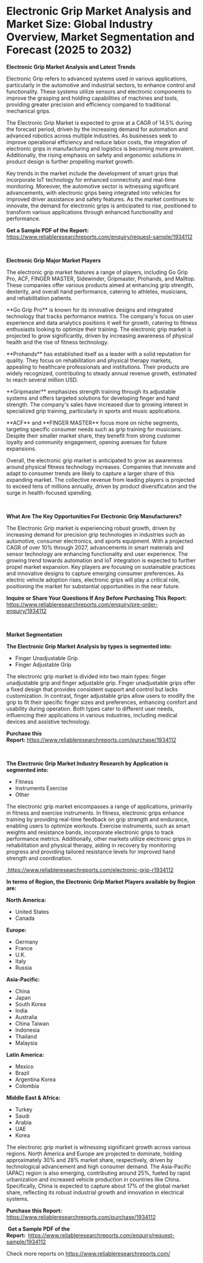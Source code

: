 <p><h1>Electronic Grip Market Analysis and Market Size: Global Industry Overview, Market Segmentation and Forecast (2025 to 2032)</h1></p><p><strong>Electronic Grip Market Analysis and Latest Trends</strong></p>
<p><p>Electronic Grip refers to advanced systems used in various applications, particularly in the automotive and industrial sectors, to enhance control and functionality. These systems utilize sensors and electronic components to improve the grasping and holding capabilities of machines and tools, providing greater precision and efficiency compared to traditional mechanical grips.</p><p>The Electronic Grip Market is expected to grow at a CAGR of 14.5% during the forecast period, driven by the increasing demand for automation and advanced robotics across multiple industries. As businesses seek to improve operational efficiency and reduce labor costs, the integration of electronic grips in manufacturing and logistics is becoming more prevalent. Additionally, the rising emphasis on safety and ergonomic solutions in product design is further propelling market growth.</p><p>Key trends in the market include the development of smart grips that incorporate IoT technology for enhanced connectivity and real-time monitoring. Moreover, the automotive sector is witnessing significant advancements, with electronic grips being integrated into vehicles for improved driver assistance and safety features. As the market continues to innovate, the demand for electronic grips is anticipated to rise, positioned to transform various applications through enhanced functionality and performance.</p></p>
<p><strong>Get a Sample PDF of the Report:&nbsp;</strong> <a href="https://www.reliableresearchreports.com/enquiry/request-sample/1934112?utm_campaign=3323&utm_medium=2&utm_source=Github&utm_content=ia&utm_term=08042025&utm_id=electronic-grip">https://www.reliableresearchreports.com/enquiry/request-sample/1934112</a></p>
<p>&nbsp;</p>
<p><strong>Electronic Grip Major Market Players</strong></p>
<p><p>The electronic grip market features a range of players, including Go Grip Pro, ACF, FINGER MASTER, Sidewinder, Gripmaster, Prohands, and Malltop. These companies offer various products aimed at enhancing grip strength, dexterity, and overall hand performance, catering to athletes, musicians, and rehabilitation patients.</p><p>**Go Grip Pro** is known for its innovative designs and integrated technology that tracks performance metrics. The company's focus on user experience and data analytics positions it well for growth, catering to fitness enthusiasts looking to optimize their training. The electronic grip market is projected to grow significantly, driven by increasing awareness of physical health and the rise of fitness technology.</p><p>**Prohands** has established itself as a leader with a solid reputation for quality. They focus on rehabilitation and physical therapy markets, appealing to healthcare professionals and institutions. Their products are widely recognized, contributing to steady annual revenue growth, estimated to reach several million USD. </p><p>**Gripmaster** emphasizes strength training through its adjustable systems and offers targeted solutions for developing finger and hand strength. The company's sales have increased due to growing interest in specialized grip training, particularly in sports and music applications.</p><p>**ACF** and **FINGER MASTER** focus more on niche segments, targeting specific consumer needs such as grip training for musicians. Despite their smaller market share, they benefit from strong customer loyalty and community engagement, opening avenues for future expansions.</p><p>Overall, the electronic grip market is anticipated to grow as awareness around physical fitness technology increases. Companies that innovate and adapt to consumer trends are likely to capture a larger share of this expanding market. The collective revenue from leading players is projected to exceed tens of millions annually, driven by product diversification and the surge in health-focused spending.</p></p>
<p>&nbsp;</p>
<p><strong>What Are The Key Opportunities For Electronic Grip Manufacturers?</strong></p>
<p><p>The Electronic Grip market is experiencing robust growth, driven by increasing demand for precision grip technologies in industries such as automotive, consumer electronics, and sports equipment. With a projected CAGR of over 10% through 2027, advancements in smart materials and sensor technology are enhancing functionality and user experience. The growing trend towards automation and IoT integration is expected to further propel market expansion. Key players are focusing on sustainable practices and innovative designs to capture emerging consumer preferences. As electric vehicle adoption rises, electronic grips will play a critical role, positioning the market for substantial opportunities in the near future.</p></p>
<p><strong>Inquire or Share Your Questions If Any Before Purchasing This Report:</strong> <a href="https://www.reliableresearchreports.com/enquiry/pre-order-enquiry/1934112?utm_campaign=3323&utm_medium=2&utm_source=Github&utm_content=ia&utm_term=08042025&utm_id=electronic-grip">https://www.reliableresearchreports.com/enquiry/pre-order-enquiry/1934112</a></p>
<p>&nbsp;</p>
<p><strong>Market Segmentation</strong></p>
<p><strong>The Electronic Grip Market Analysis by types is segmented into:</strong></p>
<p><ul><li>Finger Unadjustable Grip</li><li>Finger Adjustable Grip</li></ul></p>
<p><p>The electronic grip market is divided into two main types: finger unadjustable grip and finger adjustable grip. Finger unadjustable grips offer a fixed design that provides consistent support and control but lacks customization. In contrast, finger adjustable grips allow users to modify the grip to fit their specific finger sizes and preferences, enhancing comfort and usability during operation. Both types cater to different user needs, influencing their applications in various industries, including medical devices and assistive technology.</p></p>
<p><strong>Purchase this Report:&nbsp;</strong><a href="https://www.reliableresearchreports.com/purchase/1934112?utm_campaign=3323&utm_medium=2&utm_source=Github&utm_content=ia&utm_term=08042025&utm_id=electronic-grip">https://www.reliableresearchreports.com/purchase/1934112</a></p>
<p>&nbsp;</p>
<p><strong>The Electronic Grip Market Industry Research by Application is segmented into:</strong></p>
<p><ul><li>Fitness</li><li>Instruments Exercise</li><li>Other</li></ul></p>
<p><p>The electronic grip market encompasses a range of applications, primarily in fitness and exercise instruments. In fitness, electronic grips enhance training by providing real-time feedback on grip strength and endurance, enabling users to optimize workouts. Exercise instruments, such as smart weights and resistance bands, incorporate electronic grips to track performance metrics. Additionally, other markets utilize electronic grips in rehabilitation and physical therapy, aiding in recovery by monitoring progress and providing tailored resistance levels for improved hand strength and coordination.</p></p>
<p><a href="https://www.reliableresearchreports.com/electronic-grip-r1934112?utm_campaign=3323&utm_medium=2&utm_source=Github&utm_content=ia&utm_term=08042025&utm_id=electronic-grip">&nbsp;https://www.reliableresearchreports.com/electronic-grip-r1934112</a></p>
<p><strong>In terms of Region, the Electronic Grip Market Players available by Region are:</strong></p>
<p>
    <p> <strong> North America: </strong>
        <ul>
            <li>United States</li>
            <li>Canada</li>
        </ul>
        </p> 
    <p> <strong> Europe: </strong>
        <ul>
            <li>Germany</li>
            <li>France</li>
            <li>U.K.</li>
            <li>Italy</li>
            <li>Russia</li>
        </ul>
        </p> 
    <p> <strong> Asia-Pacific: </strong>
        <ul>
            <li>China</li>
            <li>Japan</li>
            <li>South Korea</li>
            <li>India</li>
            <li>Australia</li>
            <li>China Taiwan</li>
            <li>Indonesia</li>
            <li>Thailand</li>
            <li>Malaysia</li>
        </ul>
        </p> 
    <p> <strong> Latin America: </strong>
        <ul>
            <li>Mexico</li>
            <li>Brazil</li>
            <li>Argentina Korea</li>
            <li>Colombia</li>
        </ul>
        </p> 
    <p> <strong> Middle East & Africa: </strong>
        <ul>
            <li>Turkey</li>
            <li>Saudi</li>
            <li>Arabia</li>
            <li>UAE</li>
            <li>Korea</li>
        </ul>
    </p>
    </p>
<p><p>The electronic grip market is witnessing significant growth across various regions. North America and Europe are projected to dominate, holding approximately 30% and 28% market share, respectively, driven by technological advancement and high consumer demand. The Asia-Pacific (APAC) region is also emerging, contributing around 25%, fueled by rapid urbanization and increased vehicle production in countries like China. Specifically, China is expected to capture about 17% of the global market share, reflecting its robust industrial growth and innovation in electrical systems.</p></p>
<p><strong>Purchase this Report: </strong><a href="https://www.reliableresearchreports.com/purchase/1934112?utm_campaign=3323&utm_medium=2&utm_source=Github&utm_content=ia&utm_term=08042025&utm_id=electronic-grip">https://www.reliableresearchreports.com/purchase/1934112</a></p>
<p>&nbsp;<strong>Get a Sample PDF of the Report:&nbsp;&nbsp;</strong><a href="https://www.reliableresearchreports.com/enquiry/request-sample/1934112?utm_campaign=3323&utm_medium=2&utm_source=Github&utm_content=ia&utm_term=08042025&utm_id=electronic-grip">https://www.reliableresearchreports.com/enquiry/request-sample/1934112</a></p>
<p><strong></strong></p>
<p>Check more reports on <a href="https://www.reliableresearchreports.com/?utm_campaign=3323&utm_medium=2&utm_source=Github&utm_content=ia&utm_term=08042025&utm_id=electronic-grip">https://www.reliableresearchreports.com/</a></p>
